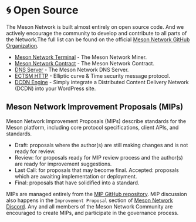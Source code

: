 # 🌀 Open Source

The Meson Network is built almost entirely on open source code. And we actively encourage the community to develop and contribute to all parts of the Network.The full list can be found on the official [Meson Network GitHub Organization](https://github.com/daqnext/).

- [Meson Network Terminal](https://github.com/daqnext/meson-terminal) - The Meson Network Miner.
- [Meson Network Contract](https://github.com/daqnext/msn_contract) - The Meson Network Contract.
- [DNS Server](https://github.com/daqnext/lts-dns-server) - The Meson Network DNS Server.
- [ECTSM HTTP](https://github.com/daqnext/ECTSM-HTTP) - Elliptic curve & Time security message protocol.
- [DCDN Engine](https://github.com/daqnext/dcdn-engine) - Simply integrate a Distributed Content Delivery Network (DCDN) into your WordPress site.

## Meson Network Improvement Proposals (MIPs)

Meson Network Improvement Proposals (MIPs) describe standards for the Meson platform, including core protocol specifications, client APIs, and standards.

- Draft: proposals where the author(s) are still making changes and is not ready for review.
- Review: for proposals ready for MIP review process and the author(s) are ready for improvement suggestions.
- Last Call: for proposals that may become final.
Accepted: proposals which are awaiting implementation or deployment.
- Final: proposals that have solidified into a standard.

MIPs are managed entirely from the [MIP GitHub repository](https://github.com/daqnext/MIP). MIP discussion also happens in the `Improvement Proposal` section of [Meson Network Discord](https://discord.com/invite/z6YfSHDkmS). Any and all members of the Meson Network Community are encouraged to create MIPs, and participate in the governance process.